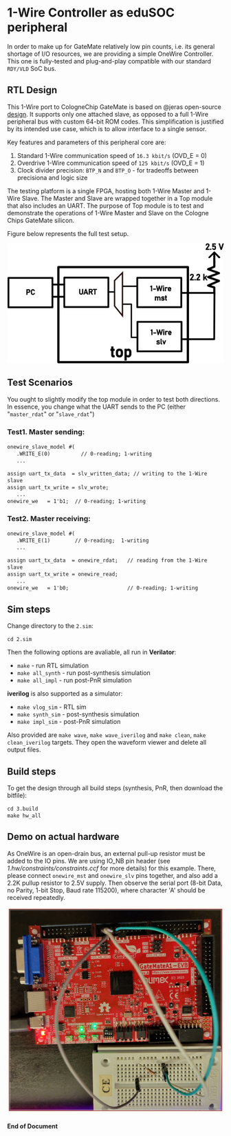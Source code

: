 # 1-Wire Controller as eduSOC peripheral

In order to make up for GateMate relatively low pin counts, i.e. its general shortage of I/O resources, we are providing a simple OneWire Controller. This one is fully-tested and plug-and-play compatible with our standard `RDY/VLD` SoC bus. 

## RTL Design
This 1-Wire port to CologneChip GateMate is based on @jeras open-source [design](https://github.com/jeras/sockit_owm). It supports only one attached slave, as opposed to a full 1-Wire peripheral bus with custom 64-bit ROM codes. This simplification is justified by its intended use case, which is to allow interface to a single sensor. 

Key features and parameters of this peripheral core are:

1. Standard 1-Wire communication speed of `16.3 kbit/s` (OVD_E = 0)
2. Overdrive 1-Wire communication speed of `125 kbit/s` (OVD_E = 1)
3. Clock divider precision: `BTP_N` and `BTP_O` - for tradeoffs between precisiona and logic size

The testing platform is a single FPGA, hosting both 1-Wire Master and 1-Wire Slave. The Master and Slave are wrapped together in a Top module that also includes an UART. The purpose of Top module is to test and demonstrate the operations of 1-Wire Master and Slave on the Cologne Chips GateMate silicon. 

Figure below represents the full test setup. 

<p align="center">
   <img src="0.doc/test_1wr.png">
</p>

## Test Scenarios

You ought to slightly modify the top module in order to test both directions. In essence, you change what the UART sends to the PC (either "`master_rdat`" or "`slave_rdat`")

### Test1. Master sending:
```
onewire_slave_model #(
   .WRITE_E(0)          // 0-reading; 1-writing
   ...
```
```
assign uart_tx_data  = slv_written_data; // writing to the 1-Wire slave
assign uart_tx_write = slv_wrote;
   ...
onewire_we   = 1'b1;  // 0-reading; 1-writing
```

### Test2. Master receiving:
```
onewire_slave_model #(
   .WRITE_E(1)        // 0-reading;  1-writing
   ...
```
```
assign uart_tx_data  = onewire_rdat;   // reading from the 1-Wire slave
assign uart_tx_write = onewire_read;
   ...
onewire_we   = 1'b0;                   // 0-reading; 1-writing
```

## Sim steps

Change directory to the `2.sim`:
```
cd 2.sim
```
Then the following options are avaliable, all run in **Verilator**:
- `make`            - run RTL simulation
- `make all_synth`  - run post-synthesis simulation
- `make all_impl`   - run post-PnR simulation

**iverilog** is also supported as a simulator:
- `make vlog_sim`  - RTL sim
- `make synth_sim` - post-synthesis simulation
- `make impl_sim`  - post-PnR simulation

Also provided are `make wave`, `make wave_iverilog` and `make clean`, `make clean_iverilog` targets. They open the waveform viewer and delete all output files.

## Build steps

To get the design through all build steps (synthesis, PnR, then download the bitfile):
```
cd 3.build
make hw_all
```

## Demo on actual hardware

As OneWire is an open-drain bus, an external pull-up resistor must be added to the IO pins. We are using IO_NB pin header (see _1.hw/constraints/constraints.ccf_ for more details) for this example. There, please connect `onewire_mst` and `onewire_slv` pins together, and also add a 2.2K pullup resistor to 2.5V supply. Then observe the serial port (8-bit Data, no Parity, 1-bit Stop, Baud rate 115200), where character 'A' should be received repeatedly.

<p align="center">
   <img src="0.doc/one-wire.jpg">
</p>

#### End of Document
